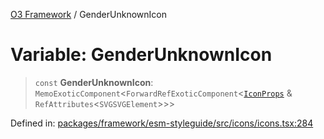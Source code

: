 [O3 Framework](../API.md) / GenderUnknownIcon

# Variable: GenderUnknownIcon

> `const` **GenderUnknownIcon**: `MemoExoticComponent`\<`ForwardRefExoticComponent`\<[`IconProps`](../type-aliases/IconProps.md) & `RefAttributes`\<`SVGSVGElement`\>\>\>

Defined in: [packages/framework/esm-styleguide/src/icons/icons.tsx:284](https://github.com/habeshabro/openmrs-esm-core/blob/main/packages/framework/esm-styleguide/src/icons/icons.tsx#L284)
